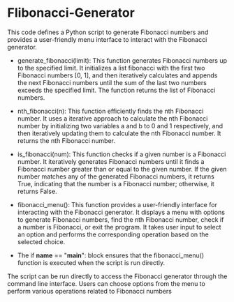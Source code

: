 # FIibonacci-Generator
This code defines a Python script to generate Fibonacci numbers and provides a user-friendly menu interface to interact with the Fibonacci generator.

- generate_fibonacci(limit): This function generates Fibonacci numbers up to the specified limit. It initializes a list fibonacci with the first two Fibonacci numbers [0, 1], and then iteratively calculates and appends the next Fibonacci numbers until the sum of the last two numbers exceeds the specified limit. The function returns the list of Fibonacci numbers.

- nth_fibonacci(n): This function efficiently finds the nth Fibonacci number. It uses a iterative approach to calculate the nth Fibonacci number by initializing two variables a and b to 0 and 1 respectively, and then iteratively updating them to calculate the nth Fibonacci number. It returns the nth Fibonacci number.

- is_fibonacci(num): This function checks if a given number is a Fibonacci number. It iteratively generates Fibonacci numbers until it finds a Fibonacci number greater than or equal to the given number. If the given number matches any of the generated Fibonacci numbers, it returns True, indicating that the number is a Fibonacci number; otherwise, it returns False.

- fibonacci_menu(): This function provides a user-friendly interface for interacting with the Fibonacci generator. It displays a menu with options to generate Fibonacci numbers, find the nth Fibonacci number, check if a number is Fibonacci, or exit the program. It takes user input to select an option and performs the corresponding operation based on the selected choice.

- The if __name__ == "__main__": block ensures that the fibonacci_menu() function is executed when the script is run directly.

The script can be run directly to access the Fibonacci generator through the command line interface. Users can choose options from the menu to perform various operations related to Fibonacci numbers
